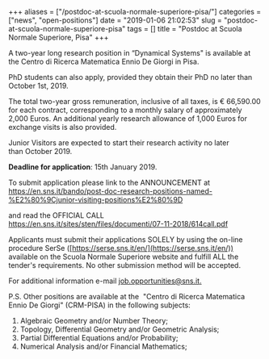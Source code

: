 +++
aliases = ["/postdoc-at-scuola-normale-superiore-pisa/"]
categories = ["news", "open-positions"]
date = "2019-01-06 21:02:53"
slug = "postdoc-at-scuola-normale-superiore-pisa"
tags = []
title = "Postdoc at Scuola Normale Superiore, Pisa"
+++

A two-year long research position in “Dynamical Systems" is available at
the Centro di Ricerca Matematica Ennio De Giorgi in Pisa.

PhD students can also apply, provided they obtain their PhD no later
than October 1st, 2019.

The total two-year gross remuneration, inclusive of all taxes, is €
66,590.00 for each contract, corresponding to a monthly salary of
approximately 2,000 Euros. An additional yearly research allowance of
1,000 Euros for exchange visits is also provided.

Junior Visitors are expected to start their research activity no later  
than October 2019.

**Deadline for application**: 15th January 2019.  
  
To submit application please link to the ANNOUNCEMENT at  
<https://en.sns.it/bando/post-doc-research-positions-named-%E2%80%9Cjunior-visiting-positions%E2%80%9D>  
  
and read the OFFICIAL CALL  
<https://en.sns.it/sites/sten/files/documenti/07-11-2018/614call.pdf>  
  
Applicants must submit their applications SOLELY by using the on-line
procedure SerSe ([https://serse.sns.it/en/](https://serse.sns.it/en/)) available on the Scuola
Normale Superiore website and fulfill ALL the tender's requirements. No
other submission method will be accepted.  
  
For additional information e-mail
[job.opportunities@sns.it.](mailto:job.opportunities@sns.it)

P.S. Other positions are available at the  "Centro di Ricerca Matematica
Ennio De Giorgi" (CRM-PISA) in the following subjects:  
1. Algebraic Geometry and/or Number Theory;  
2. Topology, Differential Geometry and/or Geometric Analysis;  
3. Partial Differential Equations and/or Probability;  
4. Numerical Analysis and/or Financial Mathematics;
